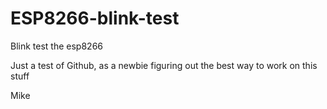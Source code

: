 # ESP8266-blink-test

Blink test the esp8266

Just a test of Github, as a newbie figuring out the best way to work on this stuff

Mike
